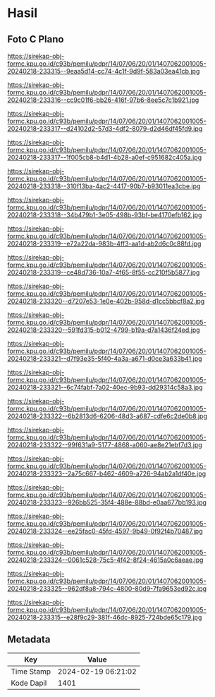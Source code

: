 # Hasil

## Foto C Plano

https://sirekap-obj-formc.kpu.go.id/c93b/pemilu/pdpr/14/07/06/20/01/1407062001005-20240218-233315--9eaa5d14-cc74-4c1f-9d9f-583a03ea41cb.jpg

https://sirekap-obj-formc.kpu.go.id/c93b/pemilu/pdpr/14/07/06/20/01/1407062001005-20240218-233316--cc9c01f6-bb26-416f-97b6-8ee5c7c1b921.jpg

https://sirekap-obj-formc.kpu.go.id/c93b/pemilu/pdpr/14/07/06/20/01/1407062001005-20240218-233317--d24102d2-57d3-4df2-8079-d2d46df45fd9.jpg

https://sirekap-obj-formc.kpu.go.id/c93b/pemilu/pdpr/14/07/06/20/01/1407062001005-20240218-233317--1f005cb8-b4d1-4b28-a0ef-c951682c405a.jpg

https://sirekap-obj-formc.kpu.go.id/c93b/pemilu/pdpr/14/07/06/20/01/1407062001005-20240218-233318--310f13ba-4ac2-4417-90b7-b93011ea3cbe.jpg

https://sirekap-obj-formc.kpu.go.id/c93b/pemilu/pdpr/14/07/06/20/01/1407062001005-20240218-233318--34b479b1-3e05-498b-93bf-be4170efb162.jpg

https://sirekap-obj-formc.kpu.go.id/c93b/pemilu/pdpr/14/07/06/20/01/1407062001005-20240218-233319--e72a22da-983b-4ff3-aa1d-ab2d6c0c88fd.jpg

https://sirekap-obj-formc.kpu.go.id/c93b/pemilu/pdpr/14/07/06/20/01/1407062001005-20240218-233319--ce48d736-10a7-4f65-8f55-cc210f5b5877.jpg

https://sirekap-obj-formc.kpu.go.id/c93b/pemilu/pdpr/14/07/06/20/01/1407062001005-20240218-233320--d7207e53-1e0e-402b-958d-d1cc5bbcf8a2.jpg

https://sirekap-obj-formc.kpu.go.id/c93b/pemilu/pdpr/14/07/06/20/01/1407062001005-20240218-233320--591fd315-b012-4799-b19a-d7a1436f24ed.jpg

https://sirekap-obj-formc.kpu.go.id/c93b/pemilu/pdpr/14/07/06/20/01/1407062001005-20240218-233321--d7f93e35-5f40-4a3a-a671-d0ce3a633b41.jpg

https://sirekap-obj-formc.kpu.go.id/c93b/pemilu/pdpr/14/07/06/20/01/1407062001005-20240218-233321--6c74fabf-7a02-40ec-9b93-dd29314c58a3.jpg

https://sirekap-obj-formc.kpu.go.id/c93b/pemilu/pdpr/14/07/06/20/01/1407062001005-20240218-233322--6b2813d6-6206-48d3-a687-cdfe6c2de0b8.jpg

https://sirekap-obj-formc.kpu.go.id/c93b/pemilu/pdpr/14/07/06/20/01/1407062001005-20240218-233322--99f631a9-5177-4868-a060-ae8e21ebf7d3.jpg

https://sirekap-obj-formc.kpu.go.id/c93b/pemilu/pdpr/14/07/06/20/01/1407062001005-20240218-233323--2a75c667-b462-4609-a726-94ab2a1df40e.jpg

https://sirekap-obj-formc.kpu.go.id/c93b/pemilu/pdpr/14/07/06/20/01/1407062001005-20240218-233323--926bb525-35f4-488e-88bd-e0aa677bb193.jpg

https://sirekap-obj-formc.kpu.go.id/c93b/pemilu/pdpr/14/07/06/20/01/1407062001005-20240218-233324--ee25fac0-45fd-4597-9b49-0f92f4b70487.jpg

https://sirekap-obj-formc.kpu.go.id/c93b/pemilu/pdpr/14/07/06/20/01/1407062001005-20240218-233324--0061c528-75c5-4f42-8f24-4615a0c6aeae.jpg

https://sirekap-obj-formc.kpu.go.id/c93b/pemilu/pdpr/14/07/06/20/01/1407062001005-20240218-233325--962df8a8-794c-4800-80d9-7fa9653ed92c.jpg

https://sirekap-obj-formc.kpu.go.id/c93b/pemilu/pdpr/14/07/06/20/01/1407062001005-20240218-233315--e28f9c29-381f-46dc-8925-724bde65c179.jpg


## Metadata

| Key        | Value               |
| ---------- | ------------------- |
| Time Stamp | 2024-02-19 06:21:02 |
| Kode Dapil | 1401                |



